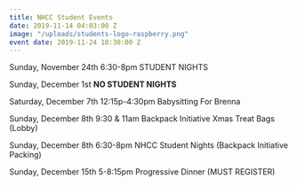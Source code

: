 ```yaml
---
title: NHCC Student Events
date: 2019-11-14 04:03:00 Z
image: "/uploads/students-logo-raspberry.png"
event date: 2019-11-24 18:30:00 Z
---
```


Sunday, November 24th  6:30-8pm STUDENT NIGHTS

Sunday, December 1st **NO STUDENT NIGHTS**

Saturday, December 7th 12:15p-4:30pm Babysitting For Brenna

Sunday, December 8th 9:30 & 11am Backpack Initiative Xmas Treat Bags (Lobby)

Sunday, December 8th 6:30-8pm NHCC Student Nights (Backpack Initiative Packing)

Sunday, December 15th 5-8:15pm Progressive Dinner (MUST REGISTER)
